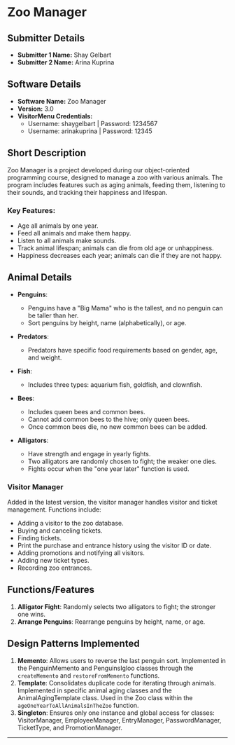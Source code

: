 # Zoo Manager

## Submitter Details
- **Submitter 1 Name:** Shay Gelbart
- **Submitter 2 Name:** Arina Kuprina

## Software Details
- **Software Name:** Zoo Manager
- **Version:** 3.0
- **VisitorMenu Credentials:**
  - Username: shaygelbart | Password: 1234567
  - Username: arinakuprina | Password: 12345

## Short Description
Zoo Manager is a project developed during our object-oriented programming course, designed to manage a zoo with various animals. The program includes features such as aging animals, feeding them, listening to their sounds, and tracking their happiness and lifespan.

### Key Features:
- Age all animals by one year.
- Feed all animals and make them happy.
- Listen to all animals make sounds.
- Track animal lifespan; animals can die from old age or unhappiness.
- Happiness decreases each year; animals can die if they are not happy.

## Animal Details
- **Penguins**: 
  - Penguins have a "Big Mama" who is the tallest, and no penguin can be taller than her.
  - Sort penguins by height, name (alphabetically), or age.

- **Predators**:
  - Predators have specific food requirements based on gender, age, and weight.

- **Fish**:
  - Includes three types: aquarium fish, goldfish, and clownfish.

- **Bees**:
  - Includes queen bees and common bees.
  - Cannot add common bees to the hive; only queen bees.
  - Once common bees die, no new common bees can be added.

- **Alligators**:
  - Have strength and engage in yearly fights.
  - Two alligators are randomly chosen to fight; the weaker one dies.
  - Fights occur when the "one year later" function is used.

### Visitor Manager
Added in the latest version, the visitor manager handles visitor and ticket management. Functions include:
  - Adding a visitor to the zoo database.
  - Buying and canceling tickets.
  - Finding tickets.
  - Print the purchase and entrance history using the visitor ID or date.
  - Adding promotions and notifying all visitors.
  - Adding new ticket types.
  - Recording zoo entrances.

## Functions/Features
1. **Alligator Fight**: Randomly selects two alligators to fight; the stronger one wins.
2. **Arrange Penguins**: Rearrange penguins by height, name, or age.

## Design Patterns Implemented
1. **Memento**: Allows users to reverse the last penguin sort. Implemented in the PenguinMemento and PenguinsIgloo classes through the `createMemento` and `restoreFromMemento` functions.
2. **Template**: Consolidates duplicate code for iterating through animals. Implemented in specific animal aging classes and the AnimalAgingTemplate class. Used in the Zoo class within the `ageOneYearToAllAnimalsInTheZoo` function.
3. **Singleton**: Ensures only one instance and global access for classes: VisitorManager, EmployeeManager, EntryManager, PasswordManager, TicketType, and PromotionManager.

---

